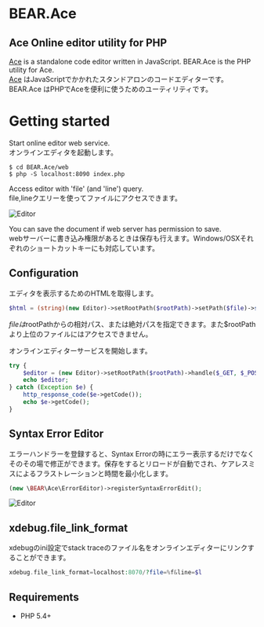 BEAR.Ace
========

Ace Online editor utility for PHP
----------------------------------

[Ace](https://github.com/ajaxorg/ace) is a standalone code editor written in JavaScript. BEAR.Ace is the PHP utility for Ace.  
[Ace](https://github.com/ajaxorg/ace) はJavaScriptでかかれたスタンドアロンのコードエディターです。 BEAR.Ace はPHPでAceを便利に使うためのユーティリティです。

Getting started
===============

Start online editor web service.  
オンラインエディタを起動します。

```
$ cd BEAR.Ace/web
$ php -S localhost:8090 index.php
```

 Access editor with 'file' (and 'line') query.    
 file,lineクエリーを使ってファイルにアクセスできます。

![Editor](https://raw.github.com/koriym/BEAR.Ace/gh-pages/assets/editor.png)

You can save the document if web server has permission to save.  
webサーバーに書き込み権限があるときは保存も行えます。Windows/OSXそれぞれのショートカットキーにも対応しています。

Configuration
-------------

エディタを表示するためのHTMLを取得します。

```php
$html = (string)(new Editor)->setRootPath($rootPath)->setPath($file)->setLine($line);
```
$fileは$rootPathからの相対パス、または絶対パスを指定できます。また$rootPathより上位のファイルにはアクセスできません。


オンラインエディターサービスを開始します。

```php
try {
    $editor = (new Editor)->setRootPath($rootPath)->handle($_GET, $_POST, $_SERVER);
    echo $editor;
} catch (Exception $e) {
    http_response_code($e->getCode());
    echo $e->getCode();
}
```

Syntax Error Editor
-------------------
エラーハンドラーを登録すると、Syntax Errorの時にエラー表示するだけでなくそのその場で修正ができます。保存をするとリロードが自動でされ、ケアレスミスによるフラストレーションと時間を最小化します。

```php
(new \BEAR\Ace\ErrorEditor)->registerSyntaxErrorEdit();
```
![Editor](https://raw.github.com/koriym/BEAR.Ace/gh-pages/assets/syntax_error.png)


xdebug.file_link_format
-----------------------
xdebugのini設定でstack traceのファイル名をオンラインエディターにリンクすることができます。

```php
xdebug.file_link_format=localhost:8070/?file=%f&line=$l
```

Requirements
---------
 * PHP 5.4+
